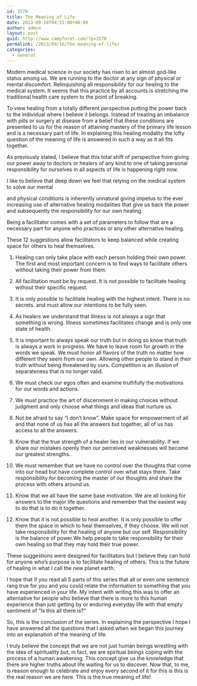 ```yaml
---
id: 1570
title: The Meaning of Life
date: 2013-09-16T04:51:00+00:00
author: admin
layout: post
guid: http://www.campforet.com/?p=1570
permalink: /2013/09/16/the-meaning-of-life/
categories:
  - General
---
```

Modern medical science in our society has risen to an almost god-like status among us. We are running to the doctor at any sign of physical or mental discomfort. Relinquishing all responsibility for our healing to the medical system. It seems that this practice by all accounts is stretching the traditional health care system to the point of breaking.

To view healing from a totally different perspective putting the power back to the individual where I believe it belongs. Instead of treating an imbalance with pills or surgery at disease from a belief that these conditions are presented to us for the reason of attaining mastery of the primary life lesson and is a necessary part of life. In explaining this healing modality the lofty question of the meaning of life is answered in such a way as it all fits together.

As previously stated, I believe that this total shift of perspective from giving our power away to doctors or healers of any kind to one of taking personal responsibility for ourselves in all aspects of life is happening right now.

I like to believe that deep down we feel that relying on the medical system to solve our mental
  
and physical conditions is inherently unnatural giving impetus to the ever increasing use of alternative healing modalities that give us back the power and subsequently the responsibility for our own healing.

Being a facilitator comes with a set of parameters to follow that are a necessary part for anyone who practices or any other alternative healing.

These 12 suggestions allow facilitators to keep balanced while creating space for others to heal themselves.

1. Healing can only take place with each person holding their own power. The first and most important concern is to find ways to facilitate others without taking their power from them.

2. All facilitation must be by request. It is not possible to facilitate healing without their specific request.

3. It is only possible to facilitate healing with the highest intent. There is no secrets. and must allow our intentions to be fully seen.

4. As healers we understand that illness is not always a sign that something is wrong. Illness sometimes facilitates change and is only one state of health.

5. It is important to always speak our truth but in doing so know that truth is always a work in progress. We have to leave room for growth in the words we speak. We must honor all flavors of the truth no matter how different they seem from our own. Allowing other people to stand in their truth without being threatened by ours. Competition is an illusion of separateness that is no longer valid.

6. We must check our egos often and examine truthfully the motivations for our words and actions.

7. We must practice the art of discernment in making choices without judgment and only choose what things and ideas that nurture us.

8. Not be afraid to say &#8220;I don&#8217;t know&#8221;. Make space for empowerment of all and that none of us has all the answers but together, all of us has access to all the answers.

9. Know that the true strength of a healer lies in our vulnerability. If we share our mistakes openly then our perceived weaknesses will become our greatest strengths.

10. We must remember that we have no control over the thoughts that come into our head but have complete control over what stays there. Take responsibility for becoming the master of our thoughts and share the process with others around us.

11. Know that we all have the same base motivation. We are all looking for answers to the major life questions and remember that the easiest way to do that is to do it together.

12. Know that it is not possible to heal another. It is only possible to offer them the space in which to heal themselves, if they choose. We will not take responsibility for the healing of anyone but our self. Responsibility is the balance of power.We help people to take responsibility for their own healing so that they may hold their true power.

These suggestions were designed for facilitators but I believe they can hold for anyone who&#8217;s purpose is to facilitate healing of others. This is the future of healing in what I call the new planet earth.

I hope that if you read all 5 parts of this series that all or even one sentence rang true for you and you could relate the information to something that you have experienced in your life. My intent with writing this was to offer an alternative for people who believe that there is more to this human experience than just getting by or enduring everyday life with that empty sentiment of &#8220;Is this all there is?&#8221;

So, this is the conclusion of the series. In explaining the perspective I hope I have answered all the questions that I asked when we began this journey into an explanation of the meaning of life.

I truly believe the concept that we are not just human beings wrestling with the idea of spirituality but, in fact, we are spiritual beings coping with the process of a human awakening. This concept give us the knowledge that there are higher truths about life waiting for us to discover. Now that, to me, is reason enough to celebrate and enjoy every second of it for this is this is the real reason we are here. This is the true meaning of life!